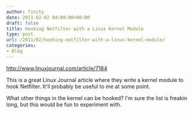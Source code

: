 ```yaml
---
author: finity
date: 2011-02-02 04:09:00+00:00
draft: false
title: Hooking Netfilter with a Linux Kernel Module
type: post
url: /2011/02/hooking-netfilter-with-a-linux-kernel-module/
categories:
- Blog
---
```


http://www.linuxjournal.com/article/7184

  


This is a great Linux Journal article where they write a kernel module to hook Netfilter.  It'll probably be useful to me at some point.

  


What other things in the kernel can be hooked?  I'm sure the list is freakin long, but this would be fun to experiment with.
